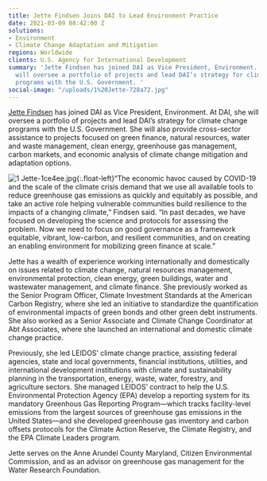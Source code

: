 ```yaml
---
title: Jette Findsen Joins DAI to Lead Environment Practice
date: 2021-03-09 08:42:00 Z
solutions:
- Environment
- Climate Change Adaptation and Mitigation
regions: Worldwide
clients: U.S. Agency for International Development
summary: 'Jette Findsen has joined DAI as Vice President, Environment. At DAI, she
  will oversee a portfolio of projects and lead DAI’s strategy for climate change
  programs with the U.S. Government. '
social-image: "/uploads/1%20Jette-728a72.jpg"
---
```


[Jette Findsen](https://www.dai.com/who-we-are/our-team/jette-findsen) has joined DAI as Vice President, Environment. At DAI, she will oversee a portfolio of projects and lead DAI’s strategy for climate change programs with the U.S. Government. She will also provide cross-sector assistance to projects focused on green finance, natural resources, water and waste management, clean energy, greenhouse gas management, carbon markets, and economic analysis of climate change mitigation and adaptation options.

![1 Jette-1ce4ee.jpg](/uploads/1%20Jette-1ce4ee.jpg){:.float-left}“The economic havoc caused by COVID-19 and the scale of the climate crisis demand that we use all available tools to reduce greenhouse gas emissions as quickly and equitably as possible, and take an active role helping vulnerable communities build resilience to the impacts of a changing climate,” Findsen said. “In past decades, we have focused on developing the science and protocols for assessing the problem. Now we need to focus on good governance as a framework equitable, vibrant, low-carbon, and resilient communities, and on creating an enabling environment for mobilizing green finance at scale.”

Jette has a wealth of experience working internationally and domestically on issues related to climate change, natural resources management, environmental protection, clean energy, green buildings, water and wastewater management, and climate finance. She previously worked as the Senior Program Officer, Climate Investment Standards at the American Carbon Registry, where she led an initiative to standardize the quantification of environmental impacts of green bonds and other green debt instruments. She also worked as a Senior Associate and Climate Change Coordinator at Abt Associates, where she launched an international and domestic climate change practice. 

Previously, she led LEIDOS’ climate change practice, assisting federal agencies, state and local governments, financial institutions, utilities, and international development institutions with climate and sustainability planning in the transportation, energy, waste, water, forestry, and agriculture sectors. She managed LEIDOS’ contract to help the U.S. Environmental Protection Agency (EPA) develop a reporting system for its mandatory Greenhous Gas Reporting Program—which tracks facility-level emissions from the largest sources of greenhouse gas emissions in the United States—and she developed greenhouse gas inventory and carbon offsets protocols for the Climate Action Reserve, the Climate Registry, and the EPA Climate Leaders program. 

Jette serves on the Anne Arundel County Maryland, Citizen Environmental Commission, and as an advisor on greenhouse gas management for the Water Research Foundation.  